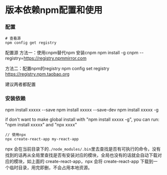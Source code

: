 # 版本依赖npm配置和使用

### 配置

```
# 查看源
npm config get registry
```

配置源
方法一：使用cnpm替代npm
安装cnpm
npm install -g cnpm --registry=https://registry.npmmirror.com

方法二：配置npm的registry
npm config set registry https://registry.npm.taobao.org

建议两者都配置


### 安装依赖

npm install xxxxx --save
npm install xxxxx --save-dev
npm install xxxxx -g


if don't want to make global install with "npm install xxxxx -g", you can run:
"npm install xxxxx" and 
"npx xxxx"

```arduino
// 使用npx
npx create-react-app my-react-app
```
npx 会在当前目录下的`./node_modules/.bin`里去查找是否有可执行的命令，没有找到的话再从全局里查找是否有安装对应的模块，全局也没有的话就会自动下载对应的模块，如上面的 create-react-app，npx 会将 create-react-app 下载到一个临时目录，用完即删，不会占用本地资源。

